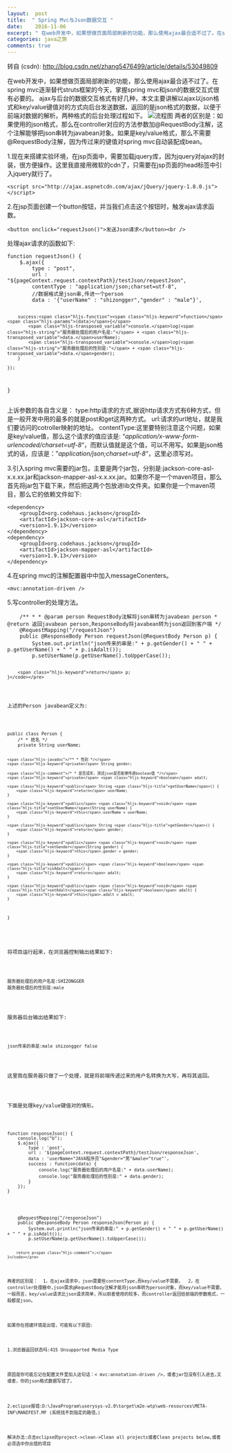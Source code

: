 ```yaml
---
layout:  post
title:  " Spring Mvc与Json数据交互 "
date:    2016-11-06
excerpt: " 在web开发中，如果想做页面局部刷新的功能，那么使用ajax最合适不过了。在springmvc逐渐替代struts框架的今天，掌握springmvc和json的数据交互式很有必要的。ajax与后台的数据交互格式有好几种，本文主要讲解以ajax以json格式和key/value键值对的方式向后台发送数据，返回的是json格式的数据，以便于前端对数据的解析。两种格式的后台处理过程如下。两者的区... "
categories: java之旅 
comments: true
---
```

转自 (csdn): http://blog.csdn.net/zhang5476499/article/details/53049809
<div class="markdown_views">
 <p>在web开发中，如果想做页面局部刷新的功能，那么使用ajax最合适不过了。在spring mvc逐渐替代struts框架的今天，掌握spring mvc和json的数据交互式很有必要的。  ajax与后台的数据交互格式有好几种，本文主要讲解以ajax以json格式和key/value键值对的方式向后台发送数据，返回的是json格式的数据，以便于前端对数据的解析。两种格式的后台处理过程如下。  <img src="http://img.blog.csdn.net/20161105232244693" alt="流程图" title="">  两者的区别是：如果使用的json格式，那么在controller对应的方法参数加@RequestBody注解，这个注解能够把json串转为javabean对象。如果是key/value格式，那么不需要@RequestBody注解，因为传过来的键值对spring mvc自动装配成bean。</p> 
 <p>1.现在来搭建实验环境，在jsp页面中，需要加载jquery库，因为jquery对ajax的封装，很方便操作。这里我直接用微软的cdn了，只需要在jsp页面的head标签中引入jquery就行了。</p> 
 <pre class="prettyprint"><code class=" hljs xml"><span class="hljs-tag">&lt;<span class="hljs-title">script</span> <span class="hljs-attribute">src</span>=<span class="hljs-value">"http://ajax.aspnetcdn.com/ajax/jQuery/jquery-1.8.0.js"</span>&gt;</span><span class="javascript"></span><span class="hljs-tag">&lt;/<span class="hljs-title">script</span>&gt;</span></code></pre> 
 <p>2.在jsp页面创建一个button按钮，并当我们点击这个按钮时，触发ajax请求函数。</p> 
 <pre class="prettyprint"><code class=" hljs xml"><span class="hljs-tag">&lt;<span class="hljs-title">button</span> <span class="hljs-attribute">onclick</span>=<span class="hljs-value">"requestJson()"</span>&gt;</span>发送Json请求<span class="hljs-tag">&lt;/<span class="hljs-title">button</span>&gt;</span><span class="hljs-tag">&lt;<span class="hljs-title">br</span> /&gt;</span></code></pre> 
 <p>处理ajax请求的函数如下:</p> 
 <pre class="prettyprint"><code class=" hljs scilab"><span class="hljs-function"><span class="hljs-keyword">function</span> <span class="hljs-title">requestJson</span><span class="hljs-params">()</span> { </span>
    $.ajax({
        type : <span class="hljs-string">"post"</span>,
        url : <span class="hljs-string">"${pageContext.request.contextPath}/testJson/requestJson"</span>,
        contentType : <span class="hljs-string">"application/json;charset=utf-8"</span>,
        <span class="hljs-comment">//数据格式是json串,传进一个person</span>
        data : <span class="hljs-string">'{"</span>userName<span class="hljs-string">" : "</span>shizongger<span class="hljs-string">","</span>gender<span class="hljs-string">" : "</span>male<span class="hljs-string">"}'</span>,

        success:<span class="hljs-function"><span class="hljs-keyword">function</span><span class="hljs-params">(data)</span>{</span>
            <span class="hljs-transposed_variable">console.</span>log(<span class="hljs-string">"服务器处理后的用户名是:"</span> + <span class="hljs-transposed_variable">data.</span>userName);
            <span class="hljs-transposed_variable">console.</span>log(<span class="hljs-string">"服务器处理后的性别是:"</span> + <span class="hljs-transposed_variable">data.</span>gender);
        }

    });
}</code></pre> 
 <p>上诉参数的各自含义是：  type:http请求的方式,据说http请求方式有6种方式，但是一般开发中用的最多的就是post和get这两种方式。  url:请求的url地址，就是我们要访问的cotroller映射的地址。  contentType:这里要特别注意这个问题，如果是key/value值，那么这个请求的值应该是: “<em>application/x-www-form-urlencoded/charset=utf-8</em>“，而默认值就是这个值，可以不用写。如果是json格式的话，应该是：”<em>application/json;charset=utf-8</em>“，这里必须写对。</p> 
 <p>3.引入spring mvc需要的jar包，主要是两个jar包，分别是:jackson-core-asl-x.x.xx.jar和jackson-mapper-asl-x.x.xx.jar。如果你不是一个maven项目，那么首先将jar包下载下来，然后把这两个包放进lib文件夹。如果你是一个maven项目，那么它的依赖文件如下:</p> 
 <pre class="prettyprint"><code class=" hljs xml"><span class="hljs-tag">&lt;<span class="hljs-title">dependency</span>&gt;</span>
    <span class="hljs-tag">&lt;<span class="hljs-title">groupId</span>&gt;</span>org.codehaus.jackson<span class="hljs-tag">&lt;/<span class="hljs-title">groupId</span>&gt;</span>
    <span class="hljs-tag">&lt;<span class="hljs-title">artifactId</span>&gt;</span>jackson-core-asl<span class="hljs-tag">&lt;/<span class="hljs-title">artifactId</span>&gt;</span>
    <span class="hljs-tag">&lt;<span class="hljs-title">version</span>&gt;</span>1.9.13<span class="hljs-tag">&lt;/<span class="hljs-title">version</span>&gt;</span>
<span class="hljs-tag">&lt;/<span class="hljs-title">dependency</span>&gt;</span>
<span class="hljs-tag">&lt;<span class="hljs-title">dependency</span>&gt;</span>
    <span class="hljs-tag">&lt;<span class="hljs-title">groupId</span>&gt;</span>org.codehaus.jackson<span class="hljs-tag">&lt;/<span class="hljs-title">groupId</span>&gt;</span>
    <span class="hljs-tag">&lt;<span class="hljs-title">artifactId</span>&gt;</span>jackson-mapper-asl<span class="hljs-tag">&lt;/<span class="hljs-title">artifactId</span>&gt;</span>
    <span class="hljs-tag">&lt;<span class="hljs-title">version</span>&gt;</span>1.9.13<span class="hljs-tag">&lt;/<span class="hljs-title">version</span>&gt;</span>
<span class="hljs-tag">&lt;/<span class="hljs-title">dependency</span>&gt;</span></code></pre> 
 <p>4.在spring mvc的注解配置器中中加入messageConenters。</p> 
 <p><code>&lt;mvc:annotation-driven /&gt;</code></p> 
 <p>5.写controller的处理方法。</p> 
 <pre class="prettyprint"><code class=" hljs java">    <span class="hljs-javadoc">/** * *<span class="hljs-javadoctag"> @param</span> person RequestBody注解将json串转为javabean person *<span class="hljs-javadoctag"> @return</span> 返回javabean person,ResponseBody将javabean转为json返回到客户端 */</span>
    <span class="hljs-annotation">@RequestMapping</span>(<span class="hljs-string">"/requestJson"</span>)
    <span class="hljs-keyword">public</span> @ResponseBody Person <span class="hljs-title">requestJson</span>(@RequestBody Person p) {
        System.out.println(<span class="hljs-string">"json传来的串是:"</span> + p.getGender() + <span class="hljs-string">" "</span> + p.getUserName() + <span class="hljs-string">" "</span> + p.isAdalt());
        p.setUserName(p.getUserName().toUpperCase());

        <span class="hljs-keyword">return</span> p;
    }</code></pre> 
 <p>上述的Person javabean定义为:</p> 
 <pre class="prettyprint"><code class=" hljs java"><span class="hljs-keyword">public</span> <span class="hljs-class"><span class="hljs-keyword">class</span> <span class="hljs-title">Person</span> {</span>
    <span class="hljs-comment">/* * 姓名 */</span>
    <span class="hljs-keyword">private</span> String userName;

    <span class="hljs-javadoc">/** * 性别 */</span>
    <span class="hljs-keyword">private</span> String gender;

    <span class="hljs-comment">/* * 是否成年，测试json是否能够传递boolean值 */</span>
    <span class="hljs-keyword">private</span> <span class="hljs-keyword">boolean</span> adalt;

    <span class="hljs-keyword">public</span> String <span class="hljs-title">getUserName</span>() {
        <span class="hljs-keyword">return</span> userName;
    }

    <span class="hljs-keyword">public</span> <span class="hljs-keyword">void</span> <span class="hljs-title">setUserName</span>(String userName) {
        <span class="hljs-keyword">this</span>.userName = userName;
    }

    <span class="hljs-keyword">public</span> String <span class="hljs-title">getGender</span>() {
        <span class="hljs-keyword">return</span> gender;
    }

    <span class="hljs-keyword">public</span> <span class="hljs-keyword">void</span> <span class="hljs-title">setGender</span>(String gender) {
        <span class="hljs-keyword">this</span>.gender = gender;
    }

    <span class="hljs-keyword">public</span> <span class="hljs-keyword">boolean</span> <span class="hljs-title">isAdalt</span>() {
        <span class="hljs-keyword">return</span> adalt;
    }

    <span class="hljs-keyword">public</span> <span class="hljs-keyword">void</span> <span class="hljs-title">setAdalt</span>(<span class="hljs-keyword">boolean</span> adalt) {
        <span class="hljs-keyword">this</span>.adalt = adalt;
    }
}</code></pre> 
 <p>将项目运行起来，在浏览器控制输出结果如下:</p> 
 <pre class="prettyprint"><code class=" hljs ruby">服务器处理后的用户名是<span class="hljs-symbol">:SHIZONGGER</span>
服务器处理后的性别是<span class="hljs-symbol">:male</span></code></pre> 
 <p>服务器后台输出结果如下:</p> 
 <pre class="prettyprint"><code class=" hljs ruby">json传来的串是<span class="hljs-symbol">:male</span> shizongger <span class="hljs-keyword">false</span></code></pre> 
 <p>这里我在服务器只做了一个处理，就是将前端传递过来的用户名转换为大写，再将其返回。</p> 
 <p>下面是处理key/value键值对的情形。</p> 
 <pre class="prettyprint"><code class=" hljs scilab"><span class="hljs-function"><span class="hljs-keyword">function</span> <span class="hljs-title">responseJson</span><span class="hljs-params">()</span> {</span>
    <span class="hljs-transposed_variable">console.</span>log(<span class="hljs-string">"b"</span>);
    $.ajax({
        type : <span class="hljs-string">'post'</span>,
        url : <span class="hljs-string">'${pageContext.request.contextPath}/testJson/responseJson'</span>,
        data : <span class="hljs-string">'userName="</span>JAVA程序员<span class="hljs-string">"&amp;gender="</span>男<span class="hljs-string">"&amp;male="</span>true<span class="hljs-string">"'</span>,
        success : <span class="hljs-function"><span class="hljs-keyword">function</span><span class="hljs-params">(data)</span> {</span>
            <span class="hljs-transposed_variable">console.</span>log(<span class="hljs-string">"服务器处理后的用户名是:"</span> + <span class="hljs-transposed_variable">data.</span>userName);
            <span class="hljs-transposed_variable">console.</span>log(<span class="hljs-string">"服务器处理后的性别是:"</span> + <span class="hljs-transposed_variable">data.</span>gender);                   
        }
    });
}</code></pre> 
 <pre class="prettyprint"><code class=" hljs avrasm">    @RequestMapping(<span class="hljs-string">"/responseJson"</span>)
    public @ResponseBody Person responseJson(Person p) {
        System<span class="hljs-preprocessor">.out</span><span class="hljs-preprocessor">.println</span>(<span class="hljs-string">"json传来的串是:"</span> + p<span class="hljs-preprocessor">.getGender</span>() + <span class="hljs-string">" "</span> + p<span class="hljs-preprocessor">.getUserName</span>() + <span class="hljs-string">" "</span> + p<span class="hljs-preprocessor">.isAdalt</span>())<span class="hljs-comment">;</span>
        p<span class="hljs-preprocessor">.setUserName</span>(p<span class="hljs-preprocessor">.getUserName</span>()<span class="hljs-preprocessor">.toUpperCase</span>())<span class="hljs-comment">;</span>

        return p<span class="hljs-comment">;</span>
    }</code></pre> 
 <p>两者的区别是：  1，在ajax请求中，json需要些contentType,而key/value不需要。  2，在controller处理器中,json需求@RequestBody注解才能将json串转为person对象，而key/value不需要。  一般而言，key/value请求比json请求简单，所以前者使用的较多，而controller返回给前端的参数格式，一般都是json。</p> 
 <p>如果你在搭建环境是出错，可能有以下原因:</p> 
 <p>1.浏览器返回状态吗:415 Unsupported Media Type </p> 
 <p>原因是你可能忘记在配置文件里加入这句话：&lt; mvc:annotation-driven /&gt;，或者jar包没有引入进去,又或者，你的json格式数据写错了。</p> 
 <p>2.eclipse报错:D:\JavaProgram\userysys-v2.0\target\m2e-wtp\web-resources\META-INF\MANIFEST.MF (系统找不到指定的路径。) </p> 
 <p>解决办法:点击eclipse的project-&gt;clean-&gt;Clean all projects或者Clean projects below,或者必须选中你出错的项目</p>
</div>